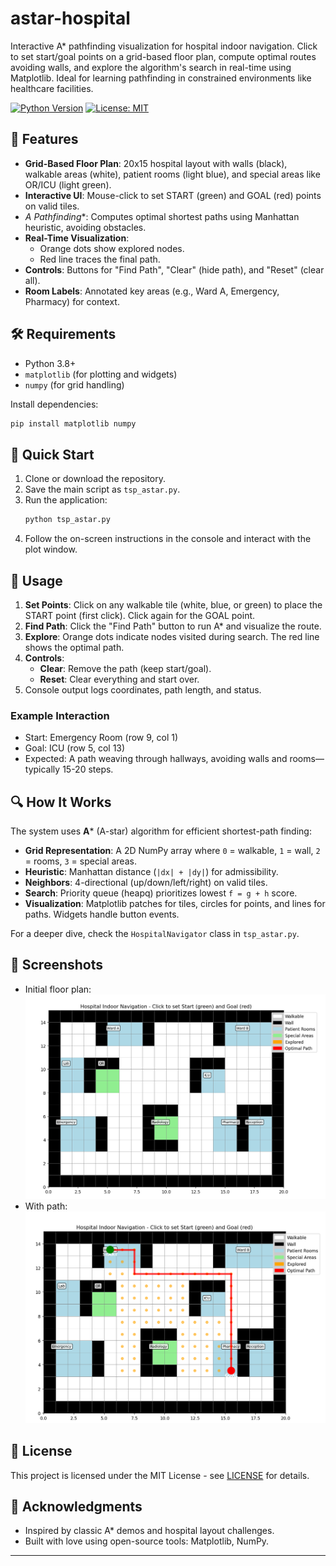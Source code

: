 # astar-hospital
Interactive A* pathfinding visualization for hospital indoor navigation. Click to set start/goal points on a grid-based floor plan, compute optimal routes avoiding walls, and explore the algorithm's search in real-time using Matplotlib. Ideal for learning pathfinding in constrained environments like healthcare facilities.

[![Python Version](https://img.shields.io/badge/python-3.8%2B-blue.svg)](https://www.python.org/downloads/)
[![License: MIT](https://img.shields.io/badge/License-MIT-yellow.svg)](https://opensource.org/licenses/MIT)

## 🎯 Features
- **Grid-Based Floor Plan**: 20x15 hospital layout with walls (black), walkable areas (white), patient rooms (light blue), and special areas like OR/ICU (light green).
- **Interactive UI**: Mouse-click to set START (green) and GOAL (red) points on valid tiles.
- **A* Pathfinding**: Computes optimal shortest paths using Manhattan heuristic, avoiding obstacles.
- **Real-Time Visualization**: 
  - Orange dots show explored nodes.
  - Red line traces the final path.
- **Controls**: Buttons for "Find Path", "Clear" (hide path), and "Reset" (clear all).
- **Room Labels**: Annotated key areas (e.g., Ward A, Emergency, Pharmacy) for context.

## 🛠️ Requirements
- Python 3.8+
- `matplotlib` (for plotting and widgets)
- `numpy` (for grid handling)

Install dependencies:
```bash
pip install matplotlib numpy
```

## 🚀 Quick Start
1. Clone or download the repository.
2. Save the main script as `tsp_astar.py`.
3. Run the application:
   ```bash
   python tsp_astar.py
   ```
4. Follow the on-screen instructions in the console and interact with the plot window.

## 📖 Usage
1. **Set Points**: Click on any walkable tile (white, blue, or green) to place the START point (first click). Click again for the GOAL point.
2. **Find Path**: Click the "Find Path" button to run A* and visualize the route.
3. **Explore**: Orange dots indicate nodes visited during search. The red line shows the optimal path.
4. **Controls**:
   - **Clear**: Remove the path (keep start/goal).
   - **Reset**: Clear everything and start over.
5. Console output logs coordinates, path length, and status.

### Example Interaction
- Start: Emergency Room (row 9, col 1)
- Goal: ICU (row 5, col 13)
- Expected: A path weaving through hallways, avoiding walls and rooms—typically 15-20 steps.

## 🔍 How It Works
The system uses **A*** (A-star) algorithm for efficient shortest-path finding:
- **Grid Representation**: A 2D NumPy array where `0` = walkable, `1` = wall, `2` = rooms, `3` = special areas.
- **Heuristic**: Manhattan distance (`|dx| + |dy|`) for admissibility.
- **Neighbors**: 4-directional (up/down/left/right) on valid tiles.
- **Search**: Priority queue (heapq) prioritizes lowest `f = g + h` score.
- **Visualization**: Matplotlib patches for tiles, circles for points, and lines for paths. Widgets handle button events.

For a deeper dive, check the `HospitalNavigator` class in `tsp_astar.py`.

## 📸 Screenshots
- Initial floor plan: ![Floor Plan](screenshots/Initial.png)
- With path: ![Path Found](screenshots/Goal.png)

## 📄 License
This project is licensed under the MIT License - see [LICENSE](LICENSE) for details.

## 🙏 Acknowledgments
- Inspired by classic A* demos and hospital layout challenges.
- Built with love using open-source tools: Matplotlib, NumPy.

---

